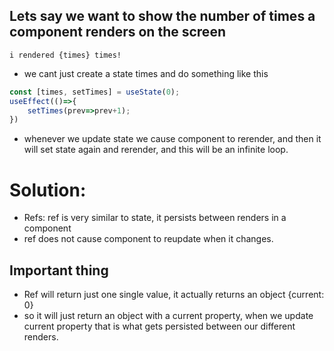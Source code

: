 ## Lets say we want to show the number of times a component renders on the screen
`i rendered {times} times!`
- we cant just create a state times and do something like this
```javascript
const [times, setTimes] = useState(0);
useEffect(()=>{
    setTimes(prev=>prev+1);
})
```
- whenever we update state we cause component to rerender, and then it will set state again and rerender, and this will be an infinite loop.

# Solution:
- Refs: ref is very similar to state, it persists between renders in a component
- ref does not cause component to reupdate when it changes.

## Important thing
- Ref will return just one single value, it actually returns an object {current: 0}
- so it will just return an object with a current property, when we update current property that is what gets persisted between our different renders.
